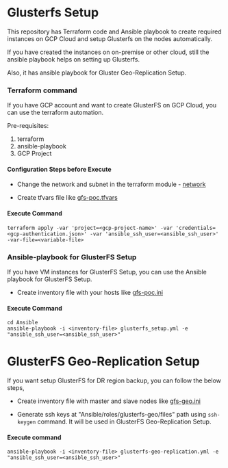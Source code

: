 # Glusterfs Setup

This repository has Terraform code and Ansible playbook to create required instances on GCP Cloud and setup Glusterfs on the nodes automatically.

If you have created the instances on on-premise or other cloud, still the ansible playbook helps on setting up Glusterfs.

Also, it has ansible playbook for Gluster Geo-Replication Setup.

### Terraform command
If you have GCP account and want to create GlusterFS on GCP Cloud, you can use the terraform automation.

Pre-requisites:
1. terraform
2. ansible-playbook
3. GCP Project

#### Configuration Steps before Execute

* Change the network and subnet in the terraform module - [network](Terraform/modules/gcp_vm_instance/main.tf#L15)


* Create tfvars file like [gfs-poc.tfvars](Terraform/gfs-poc.tfvars)

#### Execute Command
```shell
terraform apply -var 'project=<gcp-project-name>' -var 'credentials=<gcp-authentication.json>' -var 'ansible_ssh_user=<ansible_ssh_user>' -var-file=<variable-file>
```

### Ansible-playbook for GlusterFS Setup

If you have VM instances for GlusterFS Setup, you can use the Ansible playbook for GlusterFS Setup.

* Create inventory file with your hosts like [gfs-poc.ini](Ansible/inventory/gfs-poc.ini)

#### Execute Command

```shell
cd Ansible
ansible-playbook -i <inventory-file> glusterfs_setup.yml -e "ansible_ssh_user=<ansible_ssh_user>"
```

# GlusterFS Geo-Replication Setup
If you want setup GlusterFS for DR region backup, you can follow the below steps,

* Create inventory file with master and slave nodes like [gfs-geo.ini](Ansible/inventory/gfs-geo.ini)


* Generate ssh keys at "Ansible/roles/glusterfs-geo/files" path using `ssh-keygen` command. It will be used in GlusterFS Geo-Replication Setup.

#### Execute command
```shell
ansible-playbook -i <inventory-file> glusterfs-geo-replication.yml -e "ansible_ssh_user=<ansible_ssh_user>"
```
